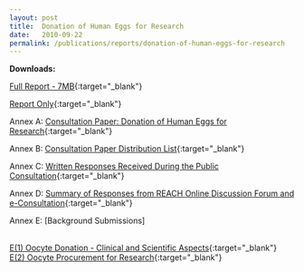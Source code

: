 ```yaml
---
layout: post
title:  Donation of Human Eggs for Research
date:   2010-09-22
permalink: /publications/reports/donation-of-human-eggs-for-research
---
```


**Downloads:**

[Full Report - 7MB](/files/publications/reports/donation-of-human-eggs-for-research-full-report.pdf){:target="_blank"}

[Report Only](/files/publications/reports/donation-of-human-eggs-for-research-report-only.pdf){:target="_blank"}

Annex A: [Consultation Paper: Donation of Human Eggs for Research](/files/publications/reports/donation-of-human-eggs-for-research-annex-a.pdf){:target="_blank"}

Annex B: [Consultation Paper Distribution List](/files/publications/reports/donation-of-human-eggs-for-research-annex-b.pdf){:target="_blank"}

Annex C: [Written Responses Received During the Public Consultation](/files/publications/reports/donation-of-human-eggs-for-research-annex-c.pdf){:target="_blank"}

Annex D: [Summary of Responses from REACH Online Discussion Forum and e-Consultation](/files/publications/reports/donation-of-human-eggs-for-research-annex-d.pdf){:target="_blank"}

Annex E: [Background Submissions]

<br> [E(1) Oocyte Donation - Clinical and Scientific Aspects](/files/publications/reports/donation-of-human-eggs-for-research-annex-e-1.pdf){:target="_blank"}
<br> [E(2) Oocyte Procurement for Research](/files/publications/reports/donation-of-human-eggs-for-research-annex-e-2.pdf){:target="_blank"}
